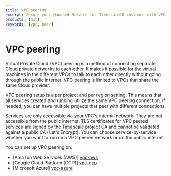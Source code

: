 ```yaml
---
title: VPC peering
excerpt: Secure your Managed Service for TimescaleDB instance with VPC peering
products: [mst]
keywords: [vpc, peer]
---
```


# VPC peering

Virtual Private Cloud (VPC) peering is a method of connecting separate Cloud
private networks to each other. It makes it possible for the virtual machines in
the different VPCs to talk to each other directly without going through the
public internet. VPC peering is limited to VPCs that share the same Cloud
provider.

VPC peering setup is a per project and per region setting. This means that all
services created and running utilize the same VPC peering connection. If needed,
you can have multiple projects that peer with different connections.

<Highlight type="tip">
Services are only accessible via your VPC's internal network. They are not
accessible from the public internet. TLS certificates for VPC peered services are
signed by the Timescale project CA and cannot be validated against a public CA
(Let's Encrypt). You can choose service-by-service whether you want to run on a VPC
peered network or on the public internet.
</Highlight>

You can set up VPC peering on:

*   [Amazon Web Services (AWS)] [vpc-aws]
*   [Google Cloud Platform (GCP)] [vpc-gcp]
*   [Microsoft Azure] [vpc-azure]

[vpc-aws]: /mst/:currentVersion:/vpc-peering/vpc-peering-aws
[vpc-gcp]: /mst/:currentVersion:/vpc-peering/vpc-peering-gcp
[vpc-azure]: /mst/:currentVersion:/vpc-peering/vpc-peering-azure
